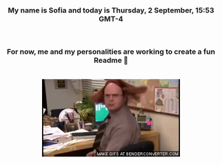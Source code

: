 


<div align="center">
<h3 >My name is Sofia and today is Thursday, 2 September, 15:53 GMT-4</h3><br>
<h3 >For now, me and my personalities are working to create a fun Readme 👋
</h3><br>
<img src='img/dwight.gif' alt='working...'/>
</div>
